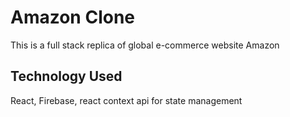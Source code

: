 # Amazon Clone
This is a full stack replica of global e-commerce website Amazon
## Technology Used
React, Firebase, react context api for state management